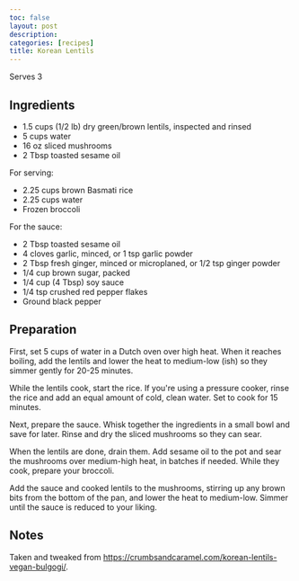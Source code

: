 ```yaml
---
toc: false
layout: post
description:
categories: [recipes]
title: Korean Lentils
---
```


Serves 3

## Ingredients

- 1.5 cups (1/2 lb) dry green/brown lentils, inspected and rinsed
- 5 cups water
- 16 oz sliced mushrooms
- 2 Tbsp toasted sesame oil

For serving:

- 2.25 cups brown Basmati rice
- 2.25 cups water
- Frozen broccoli

For the sauce:

- 2 Tbsp toasted sesame oil
- 4 cloves garlic, minced, or 1 tsp garlic powder
- 2 Tbsp fresh ginger, minced or microplaned, or 1/2 tsp ginger powder
- 1/4 cup brown sugar, packed
- 1/4 cup (4 Tbsp) soy sauce
- 1/4 tsp crushed red pepper flakes
- Ground black pepper

## Preparation

First, set 5 cups of water in a Dutch oven over high heat. When it reaches boiling, add the lentils and lower the heat to medium-low (ish) so they simmer gently for 20-25 minutes.

While the lentils cook, start the rice. If you're using a pressure cooker, rinse the rice and add an equal amount of cold, clean water. Set to cook for 15 minutes.

Next, prepare the sauce. Whisk together the ingredients in a small bowl and save for later. Rinse and dry the sliced mushrooms so they can sear.

When the lentils are done, drain them. Add sesame oil to the pot and sear the mushrooms over medium-high heat, in batches if needed. While they cook, prepare your broccoli.

Add the sauce and cooked lentils to the mushrooms, stirring up any brown bits from the bottom of the pan, and lower the heat to medium-low. Simmer until the sauce is reduced to your liking.

## Notes

Taken and tweaked from <https://crumbsandcaramel.com/korean-lentils-vegan-bulgogi/>.
